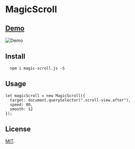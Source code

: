# MagicScroll

## [Demo](https://mudin.github.io/magic-scroll/)

![Demo](https://mudin.github.io/magic-scroll/magic-scroll.gif?raw=true)

## Install

```
  npm i magic-scroll.js -S
```

## Usage

```
let magicScroll = new MagicScroll({
  target: document.querySelector(".scroll-view.after"),
  speed: 80,
  smooth: 12
});
```

## License

[MIT](LICENSE).
